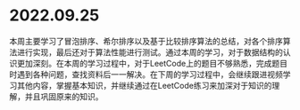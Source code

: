 # 2022.09.25

本周主要学习了冒泡排序、希尔排序以及基于比较排序算法的总结，对各个排序算法进行实现，最后还对于算法性能进行测试。通过本周的学习，对于数据结构的认识更加深刻。在本周的学习过程中，对于LeetCode上的题目不够熟悉，完成题目时遇到各种问题，查找资料后一一解决。在下周的学习过程中，会继续跟进视频学习其他内容，掌握基本知识，并继续通过在LeetCode练习来加深对于知识的理解，并且巩固原来的知识。